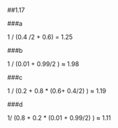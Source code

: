##1.17

###a 

1 / (0.4 /2 + 0.6)  = 1.25

###b

1 / (0.01 + 0.99/2 ) ≈ 1.98

###c

1 / (0.2 + 0.8 * (0.6+ 0.4/2) ) ≈ 1.19

###d 

1/ (0.8 + 0.2 * (0.01 + 0.99/2) ) ≈ 1.11
